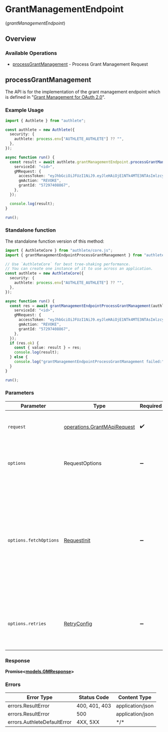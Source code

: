 # GrantManagementEndpoint
(*grantManagementEndpoint*)

## Overview

### Available Operations

* [processGrantManagement](#processgrantmanagement) - Process Grant Management Request

## processGrantManagement

The API is for the implementation of the grant management endpoint which is
defined in "<a href="https://openid.net/specs/fapi-grant-management.html">Grant Management for OAuth 2.0</a>".


### Example Usage

<!-- UsageSnippet language="typescript" operationID="grant_m_api" method="post" path="/api/{serviceId}/gm" -->
```typescript
import { Authlete } from "authlete";

const authlete = new Authlete({
  security: {
    authlete: process.env["AUTHLETE_AUTHLETE"] ?? "",
  },
});

async function run() {
  const result = await authlete.grantManagementEndpoint.processGrantManagement({
    serviceId: "<id>",
    gMRequest: {
      accessToken: "eyJhbGciOiJFUzI1NiJ9.eyJleHAiOjE1NTk4MTE3NTAsImlzcyI6IjU3Mjk3NDA4ODY3In0K.csmdholMVcmjqHe59YWgLGNvm7I5Whp4phQCoGxyrlRGMnTgsfxtwyxBgMXQqEPD5q5k9FaEWNk37K8uAtSwrA",
      gmAction: "REVOKE",
      grantId: "57297408867",
    },
  });

  console.log(result);
}

run();
```

### Standalone function

The standalone function version of this method:

```typescript
import { AuthleteCore } from "authlete/core.js";
import { grantManagementEndpointProcessGrantManagement } from "authlete/funcs/grantManagementEndpointProcessGrantManagement.js";

// Use `AuthleteCore` for best tree-shaking performance.
// You can create one instance of it to use across an application.
const authlete = new AuthleteCore({
  security: {
    authlete: process.env["AUTHLETE_AUTHLETE"] ?? "",
  },
});

async function run() {
  const res = await grantManagementEndpointProcessGrantManagement(authlete, {
    serviceId: "<id>",
    gMRequest: {
      accessToken: "eyJhbGciOiJFUzI1NiJ9.eyJleHAiOjE1NTk4MTE3NTAsImlzcyI6IjU3Mjk3NDA4ODY3In0K.csmdholMVcmjqHe59YWgLGNvm7I5Whp4phQCoGxyrlRGMnTgsfxtwyxBgMXQqEPD5q5k9FaEWNk37K8uAtSwrA",
      gmAction: "REVOKE",
      grantId: "57297408867",
    },
  });
  if (res.ok) {
    const { value: result } = res;
    console.log(result);
  } else {
    console.log("grantManagementEndpointProcessGrantManagement failed:", res.error);
  }
}

run();
```

### Parameters

| Parameter                                                                                                                                                                      | Type                                                                                                                                                                           | Required                                                                                                                                                                       | Description                                                                                                                                                                    |
| ------------------------------------------------------------------------------------------------------------------------------------------------------------------------------ | ------------------------------------------------------------------------------------------------------------------------------------------------------------------------------ | ------------------------------------------------------------------------------------------------------------------------------------------------------------------------------ | ------------------------------------------------------------------------------------------------------------------------------------------------------------------------------ |
| `request`                                                                                                                                                                      | [operations.GrantMApiRequest](../../models/operations/grantmapirequest.md)                                                                                                     | :heavy_check_mark:                                                                                                                                                             | The request object to use for the request.                                                                                                                                     |
| `options`                                                                                                                                                                      | RequestOptions                                                                                                                                                                 | :heavy_minus_sign:                                                                                                                                                             | Used to set various options for making HTTP requests.                                                                                                                          |
| `options.fetchOptions`                                                                                                                                                         | [RequestInit](https://developer.mozilla.org/en-US/docs/Web/API/Request/Request#options)                                                                                        | :heavy_minus_sign:                                                                                                                                                             | Options that are passed to the underlying HTTP request. This can be used to inject extra headers for examples. All `Request` options, except `method` and `body`, are allowed. |
| `options.retries`                                                                                                                                                              | [RetryConfig](../../lib/utils/retryconfig.md)                                                                                                                                  | :heavy_minus_sign:                                                                                                                                                             | Enables retrying HTTP requests under certain failure conditions.                                                                                                               |

### Response

**Promise\<[models.GMResponse](../../models/gmresponse.md)\>**

### Errors

| Error Type                  | Status Code                 | Content Type                |
| --------------------------- | --------------------------- | --------------------------- |
| errors.ResultError          | 400, 401, 403               | application/json            |
| errors.ResultError          | 500                         | application/json            |
| errors.AuthleteDefaultError | 4XX, 5XX                    | \*/\*                       |